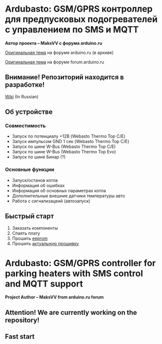 # Ardubasto: GSM/GPRS контроллер для предпусковых подогревателей с управлением по SMS и MQTT

**Автор проекта – MaksVV с форума arduino.ru**

[Оригинальная тема](https://arduino.ru/forum/proekty/gsm-ustroistvo-upravleniya-kotlami-webasto-i-ne-tolko) на форуме arduino.ru (в архиве)

[Оригинальная тема](https://forum.arduino.ru/t/gsm-ustrojstvo-upravleniya-kotlami-webasto-i-ne-tolko/9851) на форуме forum.arduino.ru

## Внимание! Репозиторий находится в разработке!

[Wiki](https://github.com/DimChik2903/ardubasto/wiki) (In Russian)

## Об устройстве
### Совместимость

* Запуск по потенциалу +12В (Webasto Thermo Top C/E)
* Запуск импульсом GND 1 сек (Webasto Thermo Top C/E)
* Запуск по шине W-Bus (Webasto Thermo Top C/E)
* Запуск по шине W-Bus (Webasto Thermo Top Evo)
* Запуск по шине Бинар (?)

### Основные функции

* Запуск/останов котла
* Информация об ошибках
* Информация об основных параметрах котла
* Дополнительные внешние датчики температуры авто
* Работа с сигнализацеий (автозапуск)

## Быстрый старт

1) Заказать компоненты
2) Спаять плату
3) Прошить [eeprom](https://github.com/DimChik2903/ardubasto/tree/main/software/firmware)
4) Прошить [актуальную прошивку](https://github.com/DimChik2903/ardubasto/tree/main/software/firmware)

# Ardubasto: GSM/GPRS controller for parking heaters with SMS control and MQTT support

**Project Author – MaksVV from arduino.ru forum**

## Attention! We are currently working on the repository!

## Fast start